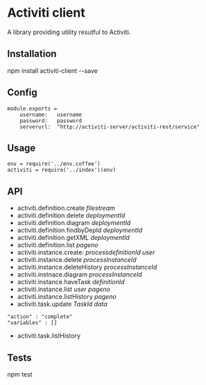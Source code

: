 Activiti client
===============
A library providing utility resutful to Activiti.
## Installation
npm install activiti-client --save
## Config
```
module.exports =
	username:	username
	password:	password
	serverurl:	"http://activiti-server/activiti-rest/service"		
```
## Usage
```
env = require('../env.coffee')
activiti = require('../index')(env)
```
## API
- activiti.definition.create *filestream*
- activiti.definition.delete *deploymentId*
- activiti.definition.diagram *deploymentId*
- activiti.definition.findbyDepId *deploymentId*
- activiti.definition.getXML *deploymentId*
- activiti.definition.list *pageno*
- activiti.instance.create: *processdefinitionId* *user*
- activiti.instance.delete *processInstanceId*
- activiti.instance.deleteHistory *processInstanceId*
- activiti.instnace.diagram *processInstanceId*
- activiti.instance.haveTask *definitionId*
- activiti.instance.list *user* *pageno*
- activiti.instance.listHistory *pageno*
- activiti.task.update *TaskId* *data*
 
```
"action" : "complete"
"variables" : []
```

- activiti.task.listHistory <instanceId> <pageno>
			
## Tests
npm test